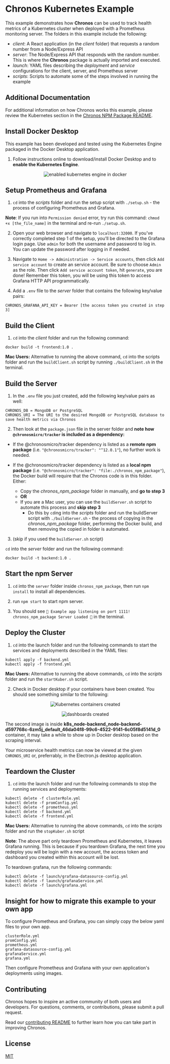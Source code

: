 # Chronos Kubernetes Example

This example demonstrates how **Chronos** can be used to track health metrics of a Kubernetes cluster when deployed with a Prometheus monitoring server. The folders in this example include the following:

- _client_: A React application (in the _client_ folder) that requests a random number from a Node/Express API
- _server_: The Node/Express API that responds with the random number. This is where the **Chronos** package is actually imported and executed.
- _launch_: YAML files describing the _deployment_ and _service_ configurations for the client, server, and Prometheus server
- _scripts_: Scripts to automate some of the steps involved in running the example

## Additional Documentation

For additional information on how Chronos works this example, please review the Kubernetes section in the [Chronos NPM Package README](../../chronos_npm_package/README.md).

## Install Docker Desktop

This example has been developed and tested using the Kubernetes Engine packaged in the Docker Desktop application.

1. Follow instructions online to download/install Docker Desktop and to **enable the Kubernetes Engine**.

<p align="center">
  <img alt="enabled kubernetes engine in docker" src="../../assets/examples_enable_kubernetes_engine.png">
</p>

## Setup Prometheus and Grafana

1. `cd` into the _scripts_ folder and run the setup script with `./setup.sh` - the process of configuring Prometheus and Grafana.

**Note**: If you run into `Permission denied` error, try run this command: `chmod +x [the_file_name]` in the terminal and re-run `./setup.sh`.

2. Open your web browser and navigate to `localhost:32000`. If you've correctly completed step 1 of the setup, you'll be directed to the Grafana login page. Use `admin` for both the username and password to log in. You can update the password after logging in if needed.

3. Navigate to `Home -> Administration -> Service accounts`, then click `Add service account` to create an service account. Be sure to choose `Admin` as the role. Then click `Add service account token`, hit `generate`, you are done! Remember this token, you will be using this token to access Grafana HTTP API programmatically.

4. Add a `.env` file to the _server_ folder that contains the following key/value pairs:

```
CHRONOS_GRAFANA_API_KEY = Bearer [the access token you created in step 3]
```

## Build the Client

1. `cd` into the _client_ folder and run the following command:

```
docker build -t frontend:1.0 .
```

**Mac Users:** Alternative to running the above command, `cd` into the scripts folder and run the `buildClient.sh` script by running `./buildClient.sh` in the terminal.

## Build the Server

1. In the `.env` file you just created, add the following key/value pairs as well:

```
CHRONOS_DB = MongoDB or PostgreSQL
CHRONOS_URI = The URI to the desired MongoDB or PostgreSQL database to save health metrics via Chronos
```

2. Then look at the `package.json` file in the server folder and **note how `@chronosmicro/tracker` is included as a dependency:**

- If the @chronosmicro/tracker dependency is listed as a **remote npm package** (i.e. `"@chronosmicro/tracker": "^12.0.1"`), no further work is needed.

- If the @chronosmicro/tracker dependency is listed as a **local npm package** (i.e. `"@chronosmicro/tracker": "file:./chronos_npm_package"`), the Docker build will require that the Chronos code is in this folder. Either:
  - Copy the _chronos_npm_package_ folder in manually, and **go to step 3**
  - **OR**
  - If you are a Mac user, you can use the `buildServer.sh` script to automate this process and **skip step 3**
    - Do this by `cd`ing into the _scripts_ folder and run the buildServer script with `./buildServer.sh` - the process of copying in the _chronos_npm_package_ folder, performing the Docker build, and then removing the copied in folder is automated.

3. (skip if you used the `buildServer.sh` script)

`cd` into the _server_ folder and run the following command:

```
docker build -t backend:1.0 .
```

## Start the npm Server

1. `cd` into the `server` folder inside `chronos_npm_package`, then run `npm install` to install all dependencies.

2. run `npm start` to start npm server.

3. You should see `🤖 Example app listening on port 1111! chronos_npm_package Server Loaded 🎉` in the terminal.

## Deploy the Cluster

1. `cd` into the launch folder and run the following commands to start the services and deployments described in the YAML files:

```
kubectl apply -f backend.yml
kubectl apply -f frontend.yml
```

**Mac Users:** Alternative to running the above commands, `cd` into the _scripts_ folder and run the `startKuber.sh` script.

2. Check in Docker desktop if your containers have been created. You should see something similar to the following:

<p align="center">
  <img alt="Kubernetes containers created" src="../../assets/examples_kubernetes_created.png">
</p>
<p align="center">
  <img alt="dashboards created" src="../../assets/kubernetes-example2.png">
</p>

The second image is inside **k8s_node-backend_node-backend-d597768c-6zm5j_default_46da04f8-99c6-4522-9141-6c05f8d5141d_0** container, it may take a while to show up in Docker desktop based on the scraping interval.

Your microservice health metrics can now be viewed at the given `CHRONOS_URI` or, preferrably, in the Electron.js desktop application.

## Teardown the Cluster

1. `cd` into the launch folder and run the following commands to stop the running services and deployments:

```
kubectl delete -f clusterRole.yml
kubectl delete -f promConfig.yml
kubectl delete -f prometheus.yml
kubectl delete -f backend.yml
kubectl delete -f frontend.yml
```

**Mac Users:** Alternative to running the above commands, `cd` into the _scripts_ folder and run the `stopKuber.sh` script

**Note**: The above part only teardown Prometheus and Kubernetes, it leaves Grafana running. This is because if you teardown Grafana, the next time you redeploy you will be login with a new account, the access token and dashboard you created within this account will be lost.

To teardown grafana, run the following commands:

```
kubectl delete -f launch/grafana-datasource-config.yml
kubectl delete -f launch/grafanaService.yml
kubectl delete -f launch/grafana.yml
```

## Insight for how to migrate this example to your own app

To configure Prometheus and Grafana, you can simply copy the below yaml files to your own app.

```
clusterRole.yml
promConfig.yml
prometheus.yml
grafana-datasource-config.yml
grafanaService.yml
grafana.yml
```

Then configure Prometheus and Grafana with your own application's deployments using images.

## Contributing

Chronos hopes to inspire an active community of both users and developers. For questions, comments, or contributions, please submit a pull request.

Read our [contributing README](../../CONTRIBUTING.md) to further learn how you can take part in improving Chronos.

## License

[MIT](https://github.com/oslabs-beta/Chronos/blob/master/LICENSE.md)
